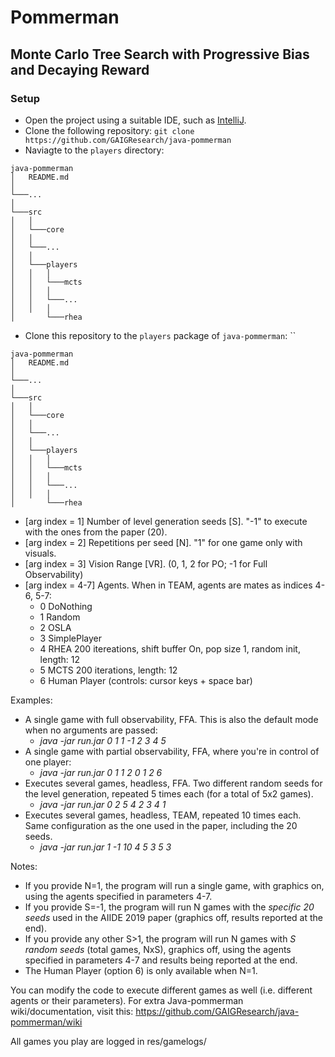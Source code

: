 # Pommerman

## Monte Carlo Tree Search with Progressive Bias and Decaying Reward

### Setup

* Open the project using a suitable IDE, such as [IntelliJ](https://www.jetbrains.com/idea/).
* Clone the following repository: `git clone https://github.com/GAIGResearch/java-pommerman`
* Naviagte to the `players` directory:
```
java-pommerman
│   README.md  
│   
└───...
│   
└───src
│   │   
│   └───core 
│   │   
│   └───...
│   │                   
│   └───players
│   │   │    
│   │   └───mcts
│   │   │   
│   │   └───...
│   │   │    
│       └───rhea
```

* Clone this repository to the `players` package of `java-pommerman`: ``  
```
java-pommerman
│   README.md  
│   
└───...
│   
└───src
│   │   
│   └───core 
│   │   
│   └───...
│   │                   
│   └───players
│   │   │    
│   │   └───mcts
│   │   │   
│   │   └───...
│   │   │    
│       └───rhea
```

* \[arg index = 1\] Number of level generation seeds \[S\]. "-1" to execute with the ones from the paper (20). <br>
* \[arg index = 2\] Repetitions per seed \[N\]. "1" for one game only with visuals. <br>
* \[arg index = 3\] Vision Range \[VR\]. (0, 1, 2 for PO; -1 for Full Observability)<br>
* \[arg index = 4-7\] Agents. When in TEAM, agents are mates as indices 4-6, 5-7: <br>
	* 0 DoNothing <br>
	* 1 Random <br>
	* 2 OSLA <br>
	* 3 SimplePlayer <br>
	* 4 RHEA 200 itereations, shift buffer On, pop size 1, random init, length: 12 <br>
	* 5 MCTS 200 iterations, length: 12 <br>
	* 6 Human Player (controls: cursor keys + space bar)  <br>


Examples: 
 * A single game with full observability, FFA. This is also the default mode when no arguments are passed:
 	* *java -jar run.jar 0 1 1 -1 2 3 4 5*
 * A single game with partial observability, FFA, where you're in control of one player:
 	* *java -jar run.jar 0 1 1 2 0 1 2 6*
 * Executes several games, headless, FFA. Two different random seeds for the level generation, repeated 5 times each (for a total of 5x2 games). 
 	* *java -jar run.jar 0 2 5 4 2 3 4 1* 
 * Executes several games, headless, TEAM, repeated 10 times each. Same configuration as the one used in the paper, including the 20 seeds.
 	* *java -jar run.jar 1 -1 10 4 5 3 5 3* 


Notes:
 * If you provide N=1, the program will run a single game, with graphics on, using the agents specified in parameters 4-7.
 * If you provide S=-1, the program will run N games with the *specific _20_ seeds* used in the AIIDE 2019 paper (graphics off, results reported at the end).
 * If you provide any other S>1, the program will run N games with *_S_ random seeds* (total games, NxS), graphics off, using the agents specified in parameters 4-7 and results being reported at the end.
 * The Human Player (option 6) is only available when N=1.

You can modify the code to execute different games as well (i.e. different agents or their parameters). For extra Java-pommerman wiki/documentation, visit this: https://github.com/GAIGResearch/java-pommerman/wiki

All games you play are logged in res/gamelogs/




